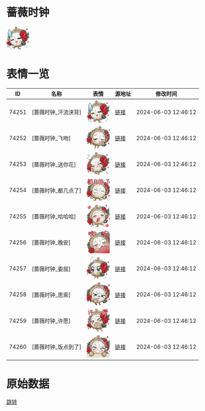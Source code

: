 # 蔷薇时钟

<img src="./cover.png" height="60" alt="cover" />

# 表情一览

|ID|名称|表情|源地址|修改时间|
|----|----|----|----|----|
|74251|[蔷薇时钟_汗流浃背]|<img src="./pic/074251_%5B蔷薇时钟_汗流浃背%5D.png" height="60" alt="汗流浃背"/>|[链接](https://i0.hdslb.com/bfs/emote/4f568956e5176ae3f06777bf732b2991eed2907d.png)|2024-06-03 12:46:12|
|74252|[蔷薇时钟_飞吻]|<img src="./pic/074252_%5B蔷薇时钟_飞吻%5D.png" height="60" alt="飞吻"/>|[链接](https://i0.hdslb.com/bfs/emote/668352019296ce6fe382fb417db29da0495339c1.png)|2024-06-03 12:46:12|
|74253|[蔷薇时钟_送你花]|<img src="./pic/074253_%5B蔷薇时钟_送你花%5D.png" height="60" alt="送你花"/>|[链接](https://i0.hdslb.com/bfs/emote/c3c8eb4f4fd97d8461fce57ab9c41159a5a1f0b1.png)|2024-06-03 12:46:12|
|74254|[蔷薇时钟_都几点了]|<img src="./pic/074254_%5B蔷薇时钟_都几点了%5D.png" height="60" alt="都几点了"/>|[链接](https://i0.hdslb.com/bfs/emote/67d9573d5b9a699090d272182ec8f73130588cb6.png)|2024-06-03 12:46:12|
|74255|[蔷薇时钟_哈哈哈]|<img src="./pic/074255_%5B蔷薇时钟_哈哈哈%5D.png" height="60" alt="哈哈哈"/>|[链接](https://i0.hdslb.com/bfs/emote/a1974e71844cc679f19c7e7e5c7a73ba31903ce2.png)|2024-06-03 12:46:12|
|74256|[蔷薇时钟_晚安]|<img src="./pic/074256_%5B蔷薇时钟_晚安%5D.png" height="60" alt="晚安"/>|[链接](https://i0.hdslb.com/bfs/emote/a8d5934f0e6caaf434c26f88f57e0420bdd6de67.png)|2024-06-03 12:46:12|
|74257|[蔷薇时钟_委屈]|<img src="./pic/074257_%5B蔷薇时钟_委屈%5D.png" height="60" alt="委屈"/>|[链接](https://i0.hdslb.com/bfs/emote/07363bd9f0bee2635b1213305ce7e313c4027814.png)|2024-06-03 12:46:12|
|74258|[蔷薇时钟_思索]|<img src="./pic/074258_%5B蔷薇时钟_思索%5D.png" height="60" alt="思索"/>|[链接](https://i0.hdslb.com/bfs/emote/620054578eb4d2ebe714ea7e816b28595c782f33.png)|2024-06-03 12:46:12|
|74259|[蔷薇时钟_许愿]|<img src="./pic/074259_%5B蔷薇时钟_许愿%5D.png" height="60" alt="许愿"/>|[链接](https://i0.hdslb.com/bfs/emote/2b5077f095b0dd46f4fa1edb5cffac788f6f76e4.png)|2024-06-03 12:46:12|
|74260|[蔷薇时钟_饭点到了]|<img src="./pic/074260_%5B蔷薇时钟_饭点到了%5D.png" height="60" alt="饭点到了"/>|[链接](https://i0.hdslb.com/bfs/emote/fda3c8e2333f623e9e057bd5dbdabcedcedbc6b9.png)|2024-06-03 12:46:12|

# 原始数据

[跳转](./raw.json)

